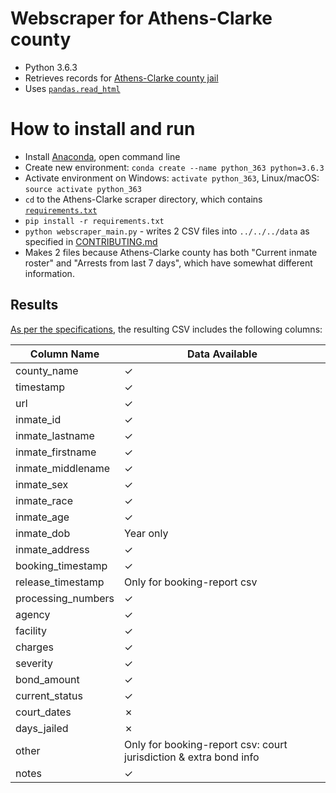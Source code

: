 # Webscraper for Athens-Clarke county
* Python 3.6.3
* Retrieves records for [Athens-Clarke county jail](https://www.athensclarkecounty.com/938/Public-Records-Access)
* Uses [```pandas.read_html```](https://pandas.pydata.org/pandas-docs/stable/generated/pandas.read_html.html)

# How to install and run
* Install [Anaconda](https://www.continuum.io/downloads), open command line
* Create new environment: ```conda create --name python_363 python=3.6.3```
* Activate environment on Windows: ```activate python_363```, Linux/macOS: ```source activate python_363```
* ```cd``` to the Athens-Clarke scraper directory, which contains [```requirements.txt```](requirements.txt)
* ```pip install -r requirements.txt```
* ```python webscraper_main.py``` - writes 2 CSV files into ```../../../data``` as specified in [CONTRIBUTING.md](https://github.com/lahoffm/aclu-bail-reform/blob/master/CONTRIBUTING.md)
* Makes 2 files because Athens-Clarke county has both "Current inmate roster" and "Arrests from last 7 days", which have somewhat different information.

## Results
[As per the specifications](https://github.com/lahoffm/aclu-bail-reform/blob/master/CONTRIBUTING.md#csv-columns-in-order), the resulting CSV includes the following columns:

| Column Name       | Data Available
|-------------------|---------------|
| county_name       | ✓ |
| timestamp         | ✓ |
| url               | ✓ |
| inmate_id         | ✓ |
| inmate_lastname   | ✓ |
| inmate_firstname  | ✓ |
| inmate_middlename | ✓ |
| inmate_sex        | ✓ |
| inmate_race       | ✓ |
| inmate_age        | ✓ |
| inmate_dob        | Year only |
| inmate_address    | ✓ |
| booking_timestamp | ✓ |
| release_timestamp | Only for booking-report csv |
| processing_numbers| ✓ |
| agency            | ✓ |
| facility          | ✓ |
| charges           | ✓ |
| severity          | ✓ |
| bond_amount       | ✓ |
| current_status    | ✓ |
| court_dates       | ✗ |
| days_jailed       | ✗ |
| other             | Only for booking-report csv: court jurisdiction & extra bond info |
| notes				| ✓ |